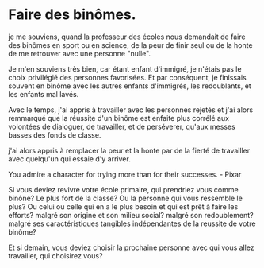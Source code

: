 # Faire des binômes.

je me souviens, quand la professeur des écoles nous demandait de faire des binômes en sport ou en science, de la peur de finir seul ou de la honte de me retrouver avec une personne "nulle".

Je m'en souviens très bien, car étant enfant d'immigré, je n'étais pas le choix privilégié des personnes favorisées. Et par conséquent, je finissais souvent en binôme avec les autres enfants d'immigrés, les redoublants, et les enfants mal lavés.

Avec le temps, j'ai appris à travailler avec les personnes rejetés et j'ai alors remmarqué que la réussite d'un binôme est enfaite plus corrélé aux volontées de dialoguer, de travailler, et de perséverer, qu'aux messes basses des fonds de classe. 

j'ai alors appris à remplacer la peur et la honte par de la fierté de travailler avec quelqu'un qui essaie d'y arriver.

You admire a character for trying more than for their successes. - Pixar

Si vous deviez revivre votre école primaire, qui prendriez vous comme binône? Le plus fort de la classe? Ou la personne qui vous ressemble le plus? Ou celui ou celle qui en a le plus besoin et qui est prêt à faire les efforts? malgré son origine et son milieu social? malgré son redoublement? malgré ses caractéristiques tangibles indépendantes de la reussite de votre binôme?

Et si demain, vous deviez choisir la prochaine personne avec qui vous allez travailler, qui choisirez vous?
